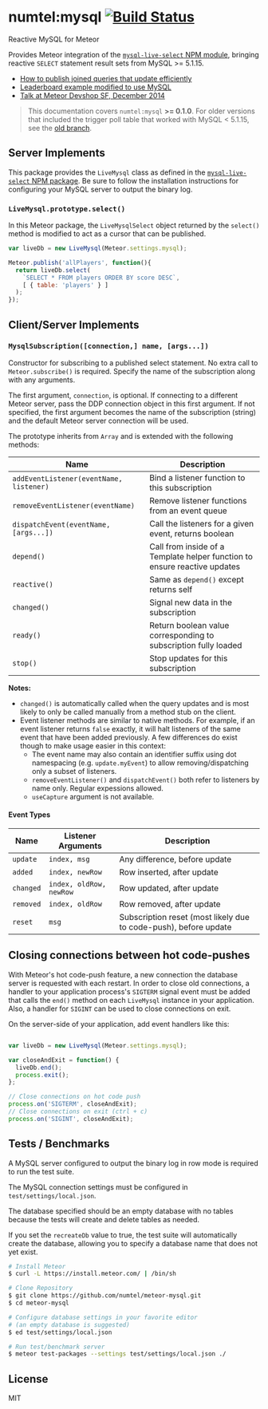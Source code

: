 # numtel:mysql [![Build Status](https://travis-ci.org/numtel/meteor-mysql.svg?branch=master)](https://travis-ci.org/numtel/meteor-mysql)
Reactive MySQL for Meteor

Provides Meteor integration of the [`mysql-live-select` NPM module](https://github.com/numtel/mysql-live-select), bringing reactive `SELECT` statement result sets from MySQL >= 5.1.15.

* [How to publish joined queries that update efficiently](https://github.com/numtel/meteor-mysql/wiki/Publishing-Efficient-Joined-Queries)
* [Leaderboard example modified to use MySQL](https://github.com/numtel/meteor-mysql-leaderboard)
* [Talk at Meteor Devshop SF, December 2014](https://www.youtube.com/watch?v=EJzulpXZn6g)

> This documentation covers `numtel:mysql` **>= 0.1.0**. For older versions that included the trigger poll table that worked with MySQL < 5.1.15, see the [old branch](https://github.com/numtel/meteor-mysql/tree/old).

## Server Implements

This package provides the `LiveMysql` class as defined in the [`mysql-live-select` NPM package](https://github.com/numtel/mysql-live-select). Be sure to follow the installation instructions for configuring your MySQL server to output the binary log.

### `LiveMysql.prototype.select()`

In this Meteor package, the `LiveMysqlSelect` object returned by the `select()` method is modified to act as a cursor that can be published.

```javascript
var liveDb = new LiveMysql(Meteor.settings.mysql);

Meteor.publish('allPlayers', function(){
  return liveDb.select(
    `SELECT * FROM players ORDER BY score DESC`,
    [ { table: 'players' } ]
  );
});
```

## Client/Server Implements

### `MysqlSubscription([connection,] name, [args...])`

Constructor for subscribing to a published select statement. No extra call to `Meteor.subscribe()` is required. Specify the name of the subscription along with any arguments.

The first argument, `connection`, is optional. If connecting to a different Meteor server, pass the DDP connection object in this first argument. If not specified, the first argument becomes the name of the subscription (string) and the default Meteor server connection will be used.

The prototype inherits from `Array` and is extended with the following methods:

Name | Description
-----|--------------------------
`addEventListener(eventName, listener)` | Bind a listener function to this subscription
`removeEventListener(eventName)` | Remove listener functions from an event queue
`dispatchEvent(eventName, [args...])` | Call the listeners for a given event, returns boolean
`depend()` | Call from inside of a Template helper function to ensure reactive updates
`reactive()` | Same as `depend()` except returns self
`changed()`| Signal new data in the subscription
`ready()` | Return boolean value corresponding to subscription fully loaded
`stop()` | Stop updates for this subscription

**Notes:**

* `changed()` is automatically called when the query updates and is most likely to only be called manually from a method stub on the client.
* Event listener methods are similar to native methods. For example, if an event listener returns `false` exactly, it will halt listeners of the same event that have been added previously. A few differences do exist though to make usage easier in this context:
  * The event name may also contain an identifier suffix using dot namespacing (e.g. `update.myEvent`) to allow removing/dispatching only a subset of listeners.
  * `removeEventListener()` and `dispatchEvent()` both refer to listeners by name only. Regular expessions allowed.
  * `useCapture` argument is not available.

#### Event Types

Name | Listener Arguments | Description
-----|-------------------|-----------------------
`update` | `index, msg` | Any difference, before update
`added` | `index, newRow` | Row inserted, after update
`changed` | `index, oldRow, newRow` | Row updated, after update
`removed` | `index, oldRow` | Row removed, after update
`reset` | `msg` | Subscription reset (most likely due to code-push), before update

## Closing connections between hot code-pushes

With Meteor's hot code-push feature, a new connection the database server is requested with each restart. In order to close old connections, a handler to your application process's `SIGTERM` signal event must be added that calls the `end()` method on each `LiveMysql` instance in your application. Also, a handler for `SIGINT` can be used to close connections on exit.

On the server-side of your application, add event handlers like this:

```javascript

var liveDb = new LiveMysql(Meteor.settings.mysql);

var closeAndExit = function() {
  liveDb.end();
  process.exit();
};

// Close connections on hot code push
process.on('SIGTERM', closeAndExit);
// Close connections on exit (ctrl + c)
process.on('SIGINT', closeAndExit);
```

## Tests / Benchmarks

A MySQL server configured to output the binary log in row mode is required to run the test suite.

The MySQL connection settings must be configured in `test/settings/local.json`.

The database specified should be an empty database with no tables because the tests will create and delete tables as needed.

If you set the `recreateDb` value to true, the test suite will automatically create the database, allowing you to specify a database name that does not yet exist.

```bash
# Install Meteor
$ curl -L https://install.meteor.com/ | /bin/sh

# Clone Repository
$ git clone https://github.com/numtel/meteor-mysql.git
$ cd meteor-mysql

# Configure database settings in your favorite editor
# (an empty database is suggested)
$ ed test/settings/local.json

# Run test/benchmark server
$ meteor test-packages --settings test/settings/local.json ./

```

## License

MIT
